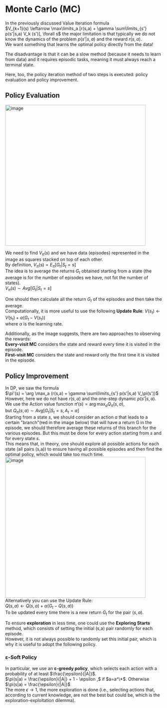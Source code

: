 # Monte Carlo (MC)
In the previously discussed Value Iteration formula  
$V_{k+1}(s) \leftarrow \max\limits_a [r(s,a) + \gamma \sum\limits_{s'} p(s'|s,a) V_k (s')], \forall s$
the major limitation is that typically we do not know the dynamics of the problem $p(s'|s,a)$ and the reward $r(s,a)$.  
We want something that learns the optimal policy directly from the data!

The disadvantage is that it can be a slow method (because it needs to learn from data) and it requires episodic tasks, meaning it must always reach a terminal state.  

Here, too, the policy iteration method of two steps is executed: policy evaluation and policy improvement.

## Policy Evaluation
<img src="https://github.com/LegionAtol/Diary-GSoC-2024/assets/118752873/5958e17e-c552-467b-8599-db5691339506" alt="image" width="450"/>  

We need to find $V_\pi(s)$ and we have data (episodes) represented in the image as squares stacked on top of each other.  
By definition, $V_\pi(s) = E_\pi[G_t|S_t=s]$  
The idea is to average the returns $G_t$ obtained starting from a state (the average is for the number of episodes we have, not fot the number of states).  
$V_\pi(s) \sim Avg[G_t|S_t=s]$  

One should then calculate all the return $G_t$ of the episodes and then take the average.  
Computationally, it is more useful to use the following **Update Rule**:
$V(s_t) \leftarrow V(s_t) + \alpha(G_t - V(s_t))$  
where $\alpha$ is the learning rate.  

Additionally, as the image suggests, there are two approaches to observing the rewards:  
**Every-visit MC** considers the state and reward every time it is visited in the episode.  
**First-visit MC** considers the state and reward only the first time it is visited in the episode.  

## Policy Improvement
In DP, we saw the formula  
$\pi'(s) = \arg \max_a (r(s,a) + \gamma \sum\limits_{s'} p(s'|s,a) V_\pi(s'))$  
However, here we do not have $r(s,a)$ and the one-step dynamic $p(s'|s,a)$.  
We use the Action value function $\pi'(s) = \arg \max_a Q_\pi(s,a)$,  
but $Q_\pi(s,a) \sim Avg[G_t|S_t=s,A_t=a]$  
Starting from a state $s$, we should consider an action $a$ that leads to a certain "branch"(red in the image below) that will have a return G in the episode, we should therefore average these returns of this branch for the various episodes. But this must be done for every action starting from $s$ and for every state $s$.  
This means that, in theory, one should explore all possible actions for each state (all pairs (s,a)) to ensure having all possible episodes and then find the optimal policy, which would take too much time.  
<img src="https://github.com/LegionAtol/Diary-GSoC-2024/assets/118752873/2db56d59-672f-4d31-9ac2-254ec75145ba" alt="image" width="450"/>  
Alternatively you can use the Update Rule:   
$Q(s,a) \leftarrow Q(s,a) + \alpha(G_t - Q(s,a))$  
To be updated every time there is a new return $G_t$ for the pair $(s,a)$.  

To ensure **exploration** in less time, one could use the **Exploring Starts** method, which consists of setting the initial (s,a) pair randomly for each episode.  
However, it is not always possible to randomly set this initial pair, which is why it is useful to adopt the following policy.  

### ε-Soft Policy
In particular, we use an **ε-greedy policy**, which selects each action with a probability of at least $\frac{\epsilon}{|A|}$.  
$\pi(s|a) = \frac{\epsilon}{|A|} + 1 - \epsilon ,$ if $a=a^\*$. Otherwise $\pi(s|a) = \frac{\epsilon}{|A|}$  
The more $\epsilon \to 1$, the more exploration is done (i.e., selecting actions that, according to current knowledge, are not the best but could be, which is the exploration-exploitation dilemma).
